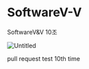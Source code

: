 # SoftwareV-V
SoftwareV&amp;V 10조

![Untitled](https://user-images.githubusercontent.com/48342926/203905956-cb5e55be-2832-4049-9fd2-e41d7ce45ed3.png)





pull request test 10th time
